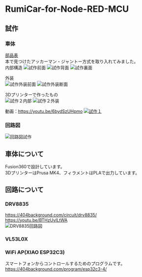 # RumiCar-for-Node-RED-MCU

## 試作

### 車体

[部品表](./部品表.xlsx)  
本で見つけたアッカーマン・ジャントー方式を取り入れてみました。  
内部構造
![試作前面](./Fusion360/試作前面.jpg)
![試作背面](./Fusion360/試作背面.jpg)
![試作裏面](./Fusion360/試作裏面.jpg)

外装  
![試作外装前面](./Fusion360/試作外装前面.jpg)
![試作外装断面](./Fusion360/試作外装断面.jpg)

3Dプリンターで作ったもの  
![試作２内部](./image/試作２内部.jpg)
![試作２外装](./image/試作２外装.jpg)

動画：<https://youtu.be/6bydSzUHpmo>
[![試作１](./image/試作１.jpg)](https://youtu.be/6bydSzUHpmo)

### 回路図

![回路図試作](./Quadcept/20240113_17_36_30.png)

## 車体について

Fusion360で設計しています。  
3DプリンターはPrusa MK4、フィラメントはPLAで出力しています。  

## 回路について

### DRV8835

<https://404background.com/circuit/drv8835/>  
<https://youtu.be/BTHzUvILtWA>  
![DRV8835回路図](./image/DRV8835回路図.jpg)  

### VL53L0X

### WiFi AP(XIAO ESP32C3)

スマートフォンからコントロールするためのプログラムです。  
<https://404background.com/program/esp32c3-4/>
